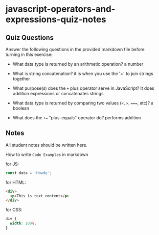 # javascript-operators-and-expressions-quiz-notes

## Quiz Questions

Answer the following questions in the provided markdown file before turning in this exercise:

- What data type is returned by an arithmetic operation?
  a number
- What is string concatenation?
  it is when you use the '+' to join strings together

- What purpose(s) does the `+` plus operator serve in JavaScript?
  It does addition expressions or concatenates strings

- What data type is returned by comparing two values (`<`, `>`, `===`, etc)?
  a boolean

- What does the `+=` "plus-equals" operator do?
  performs addition

## Notes

All student notes should be written here.

How to write `Code Examples` in markdown

for JS:

```javascript
const data = 'Howdy';
```

for HTML:

```html
<div>
  <p>This is text content</p>
</div>
```

for CSS:

```css
div {
  width: 100%;
}
```
